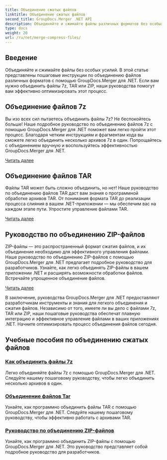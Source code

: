 ```yaml
---
title: Объединение сжатых файлов
linktitle: Объединение сжатых файлов
second_title: GroupDocs.Merger .NET API
description: Объединяйте и сжимайте файлы различных форматов без особых усилий. Научитесь легко комбинировать файлы 7z, TAR и ZIP с помощью наших пошаговых руководств.
type: docs
weight: 20
url: /ru/net/merge-compress-files/
---
```

## Введение


Объединяйте и сжимайте файлы без особых усилий. В этой статье представлены пошаговые инструкции по объединению файлов различных форматов с помощью GroupDocs.Merger для .NET. Если вам нужно объединить файлы 7z, TAR или ZIP, наши руководства помогут вам эффективно оптимизировать этот процесс.

## Объединение файлов 7z

Вы изо всех сил пытаетесь объединить файлы 7z? Не беспокойтесь больше! Наше подробное руководство по объединению файлов 7z с помощью GroupDocs.Merger для .NET поможет вам легко пройти этот процесс. Благодаря четким инструкциям и фрагментам кода вы сможете легко объединить несколько архивов 7z в один. Попрощайтесь с объединением вручную и воспользуйтесь эффективностью GroupDocs.Merger для .NET.

[Читать далее](./merge-7z-files/)

## Объединение файлов TAR

Файлы TAR может быть сложно объединить, но нет! Наше руководство по объединению файлов TAR даст вам знания о программной обработке архивов TAR. От понимания формата TAR до реализации процесса слияния в вашем .NET-приложении — мы обеспечим вас на каждом этапе пути. Упростите управление файлами TAR.

[Читать далее](./merging-tar-files/)

## Руководство по объединению ZIP-файлов

ZIP-файлы — это распространенный формат сжатия файлов, и их объединение необходимо для эффективного управления файлами. Наше руководство по объединению ZIP-файлов с помощью GroupDocs.Merger для .NET предлагает подробное руководство для разработчиков. Узнайте, как легко объединять ZIP-файлы в вашем приложении .NET и расширять возможности обработки файлов. Встречайте упрощенное объединение файлов.

[Читать далее](./guide-merging-zip-files/)

В заключение, руководства GroupDocs.Merger для .NET предоставляют разработчикам инструменты и знания для легкого объединения и сжатия файлов. Независимо от того, имеете ли вы дело с файлами 7z, TAR или ZIP, наши пошаговые руководства обеспечат плавную интеграцию и эффективное управление файлами в ваших приложениях .NET. Начните оптимизировать процесс объединения файлов сегодня.
## Учебные пособия по объединению сжатых файлов
### [Как объединить файлы 7z](./merge-7z-files/)
Легко объединяйте файлы 7z с помощью GroupDocs.Merger для .NET. Следуйте нашему пошаговому руководству, чтобы легко объединить несколько архивов в один.
### [Объединение файлов Tar](./merging-tar-files/)
Узнайте, как программно объединить файлы TAR с помощью GroupDocs.Merger для .NET. Следуйте нашему пошаговому руководству, чтобы эффективно работать с архивами TAR.
### [Руководство по объединению ZIP-файлов](./guide-merging-zip-files/)
Узнайте, как программно объединить ZIP-файлы с помощью GroupDocs.Merger для .NET. Это руководство представляет собой подробное руководство для разработчиков.